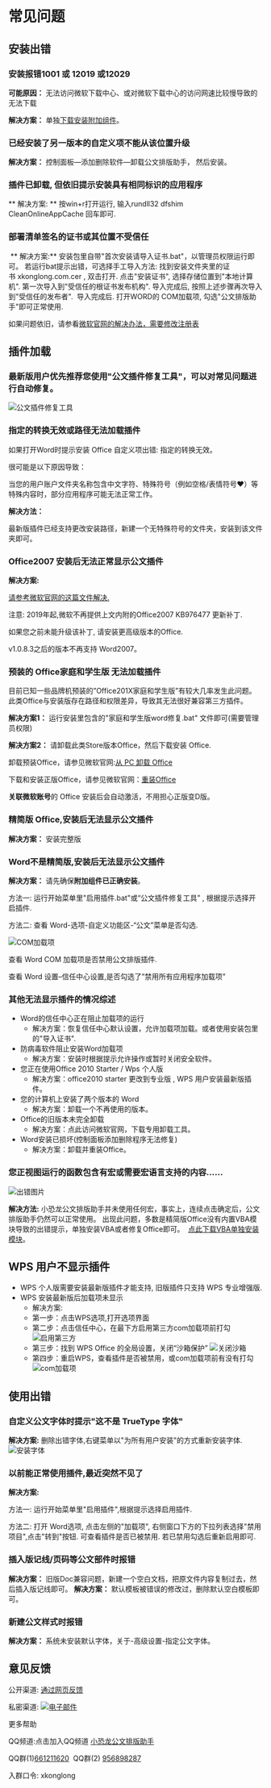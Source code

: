 # 常见问题

## 安装出错

### 安装报错1001 或 12019 或12029
**可能原因：** 无法访问微软下载中心、或对微软下载中心的访问网速比较慢导致的无法下载

**解决方案：** 单独[下载安装附加组件](https://xkonglong.lanzoui.com/iZeNBvv5tef)。

### 已经安装了另一版本的自定义项不能从该位置升级
**解决方案：** 控制面板—添加删除软件—卸载公文排版助手， 然后安装。

### 插件已卸载, 但依旧提示安装具有相同标识的应用程序
** 解决方案: ** 按win+r打开运行, 输入rundll32 dfshim CleanOnlineAppCache 回车即可.

### 部署清单签名的证书或其位置不受信任
​
** 解决方案:** 安装包里自带"首次安装请导入证书.bat"，以管理员权限运行即可。
若运行bat提示出错，可选择手工导入方法:
找到安装文件夹里的证书 xkonglong.com.cer , 双击打开.
点击"安装证书", 选择存储位置到"本地计算机".
第一次导入到"受信任的根证书发布机构".
导入完成后, 按照上述步骤再次导入到"受信任的发布者". 
导入完成后. 打开WORD的 COM加载项, 勾选"公文排版助手"即可正常使用.

如果问题依旧，请参看[微软官网的解决办法，需要修改注册表](https://learn.microsoft.com/zh-cn/visualstudio/deployment/how-to-configure-the-clickonce-trust-prompt-behavior?view=vs-2022&tabs=csharp)


## 插件加载

### 最新版用户优先推荐您使用"公文插件修复工具"，可以对常见问题进行自动修复。
![公文插件修复工具](img/fixTools.png)

### 指定的转换无效或路径无法加载插件
如果打开Word时提示安装 Office 自定义项出错: 指定的转换无效。

很可能是以下原因导致：

当您的用户账户文件夹名称包含中文字符、特殊符号（例如空格/表情符号❤）等特殊内容时，部分应用程序可能无法正常工作。

**解决方法：**

最新版插件已经支持更改安装路径，新建一个无特殊符号的文件夹，安装到该文件夹即可。

### Office2007 安装后无法正常显示公文插件
**解决方案:**

[请参考微软官网的这篇文件解决.](https://support.microsoft.com/zh-cn/help/976477/description-of-the-2007-office-system-hotfix-package-mso-x-none-msp-october-27-2009)

注意: 2019年起,微软不再提供上文内附的Office2007 KB976477 更新补丁.

如果您之前未能升级该补丁, 请安装更高级版本的Office.

v1.0.8.3之后的版本不再支持 Word2007。

### 预装的 Office家庭和学生版 无法加载插件

目前已知一些品牌机预装的”Office201X家庭和学生版”有较大几率发生此问题。此类Office与安装版存在路径和权限差异，导致其无法很好兼容第三方插件。

**解决方案1：**
运行安装里包含的"家庭和学生版word修复.bat" 文件即可(需要管理员权限)

**解决方案2：**
请卸载此类Store版本Office，然后下载安装 Office.

卸载预装Office，请参见微软官网:[从 PC 卸载 Office](https://support.office.com/zh-cn/article/%E4%BB%8E-pc-%E5%8D%B8%E8%BD%BD-office-9dd49b83-264a-477a-8fcc-2fdf5dbf61d8?ui=zh-CN&rs=zh-CN&ad=CN)

下载和安装正版Office，请参见微软官网：[重装Office](https://support.office.com/zh-cn/article/%E4%B8%8B%E8%BD%BD%E5%B9%B6%E5%AE%89%E8%A3%85%E6%88%96%E9%87%8D%E6%96%B0%E5%AE%89%E8%A3%85-office-2016-%E6%88%96-office-2013-7c695b06-6d1a-4917-809c-98ce43f86479?ui=zh-CN&rs=zh-CN&ad=CN)

**关联微软账号**的 Office 安装后会自动激活，不用担心正版变D版。

### 精简版 Office,安装后无法显示公文插件

**解决方案：** 安装完整版

### Word不是精简版,安装后无法显示公文插件

**解决方案：**
请先确保**附加组件已正确安装**。

方法一:  运行开始菜单里"启用插件.bat"或“公文插件修复工具” , 根据提示选择开启插件.

方法二:
查看 Word-选项-自定义功能区-“公文”菜单是否勾选.  

![COM加载项](img/com.jpg) 

查看 Word COM 加载项是否禁用公文排版插件.  

查看 Word 设置–信任中心设置,是否勾选了”禁用所有应用程序加载项”

### 其他无法显示插件的情况综述

+ Word的信任中心正在阻止加载项的运行
   + 解决方案：恢复信任中心默认设置，允许加载项加载。或者使用安装包里的"导入证书".
+ 防病毒软件阻止安装Word加载项
   + 解决方案：安装时根据提示允许操作或暂时关闭安全软件。
+ 您正在使用Office 2010 Starter / Wps 个人版
   + 解决方案：office2010 starter 更改到专业版 , WPS 用户安装最新版插件。
+ 您的计算机上安装了两个版本的 Word
   + 解决方案：卸载一个不再使用的版本。
+ Office的旧版本未完全卸载
   + 解决方案：点此访问微软官网，下载专用卸载工具。
+ Word安装已损坏(控制面板添加删除程序无法修复)
   + 解决方案：卸载并重装Office。

### 您正视图运行的函数包含有宏或需要宏语言支持的内容……
![出错图片](img/err1.jpg)

**解决方法:** 小恐龙公文排版助手并未使用任何宏，事实上，连续点击确定后，公文排版助手仍然可以正常使用。
出现此问题，多数是精简版Office没有内置VBA模块导致的出错提示，单独安装VBA或者修复Office即可。 
[点此下载VBA单独安装模块](https://xkonglong.lanzouo.com/iKscR3kez3a)。

## WPS 用户不显示插件
+ WPS 个人版需要安装最新版插件才能支持, 旧版插件只支持 WPS 专业增强版.
+ WPS 安装最新版后加载项未显示
   + 解决方案:
   + 第一步：点击WPS选项,打开选项界面
   + 第二步：点击信任中心，在最下方启用第三方com加载项前打勾 ![启用第三方](img/wps1.png)
   + 第三步：找到 WPS Office 的全局设置，关闭“沙箱保护”  ![关闭沙箱](img/wps2.png)
   + 第四步：重启WPS，查看插件是否被禁用，或com加载项前有没有打勾 ![com加载项](img/wps3.png)

## 使用出错

### 自定义公文字体时提示"这不是 TrueType 字体"
**解决方案:** 删除出错字体,右键菜单以"为所有用户安装"的方式重新安装字体. ![安装字体](img/errfont.png)


### 以前能正常使用插件,最近突然不见了

**解决方案:**  

方法一:  运行开始菜单里"启用插件",根据提示选择启用插件.

方法二:  打开 Word选项, 点击左侧的"加载项", 右侧窗口下方的下拉列表选择"禁用项目",点击"转到"按钮. 可查看插件是否已被禁用. 若已禁用勾选后重新启用即可.

### 插入版记线/页码等公文部件时报错

**解决方案：** 旧版Doc兼容问题，新建一个空白文档，把原文件内容复制过去，然后插入版记线即可。
**解决方案：** 默认模板被错误的修改过，删除默认空白模板即可。

### 新建公文样式时报错

**解决方案：** 系统未安装默认字体，关于-高级设置-指定公文字体。

## 意见反馈

公开渠道: [通过网页反馈](https://support.qq.com/products/57503)

私密渠道: [![电子邮件](http://rescdn.qqmail.com/zh_CN/htmledition/images/function/qm_open/ico_mailme_12.png)](http://mail.qq.com/cgi-bin/qm_share?t=qm_mailme&email=bBQHAwILAAMCCywdHUIPAwE) 

更多帮助

QQ频道:点击加入QQ频道 [小恐龙公文排版助手](https://pd.qq.com/s/exu99qgjm)

QQ群(1)[661211620](http://shang.qq.com/wpa/qunwpa?idkey=5f81cf0d069901cafc1027691fa8c461dfc996362c930aea0eb2e29589743e1a)  QQ群(2) [956898287](http://shang.qq.com/wpa/qunwpa?idkey=499ea997e2978b0206ad52dbccd28cd2f9efab69c80417d9b0881bea843e82f8)

入群口令: xkonglong
